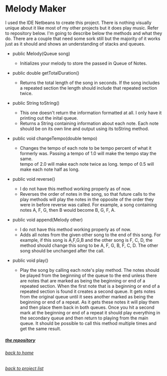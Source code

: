 <!-- layout: page
title: "melodymaker"
permalink: /melodymaker/ -->

# Melody Maker
I used the IDE Netbeans to create this project. There is nothing visually unique about it like most of my other projects but it does play music. Refer to repository below.
I'm going to describe below the methods and what they do. There are a couple that need some sork still but the majority of it works just as it should and shows an
understanding of stacks and queues. 

- public Melody(Queue<Note> song)
  - Initializes your melody to store the passed in Queue of Notes. 
  
- public double getTotalDuration()
  - Returns the total length of the song in seconds. If the song includes a repeated section the length should include that repeated section twice. 
  
- public String toString()
  - This one doesn't return the information formatted at all. I only have it printing out the inital queue. 
  - Returns a String containing information about each note. Each note should be on its own line and output using its toString method. 
  
- public void changeTempo(double tempo)
  - Changes the tempo of each note to be tempo percent of what it formerly was. Passing a tempo of 1.0 will make the tempo stay the same.  
  tempo of 2.0 will make each note twice as long. tempo of 0.5 will make each note half as long. 
  
- public void reverse()
  - I do not have this method working properly as of now. 
  - Reverses the order of notes in the song, so that future calls to the play methods will play the notes in the opposite of the order they were 
  in before reverse was called.  For example, a song containing notes A, F, G, then B would become B, G, F, A.
  
- public void append(Melody other)
  - I do not have this method working properly as of now. 
  - Adds all notes from the given other song to the end of this song. 
  For example, if this song is A,F,G,B and the other song is F, C, D, the method should change this song to be A, F, G, B, F, C, D. 
  The other song should be unchanged after the call.
  
- public void play()
  - Play the song by calling each note's play method. 
  The notes should be played from the beginning of the queue to the end unless there are notes that are marked as being the beginning or end of a repeated section. 
  When the first note that is a beginning or end of a repeated section is found it creates a second queue. 
  It gets notes from the original queue until it sees another marked as being the beginning or end of a repeat. 
  As it gets these notes it will play them and then place them back in both queues. 
  Once you hit a second mark at the beginning or end of a repeat it should play everything in the secondary queue and then return to playing from the main queue. 
  It should be possible to call this method multiple times and get the same result.

##### [the repository](https://github.com/jmorrison11/MelodyMaker) 
###### [back to home](jmorrison11.github.io)
###### [back to project list](https://jmorrison11.github.io/projects)
